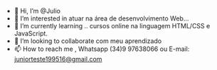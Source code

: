 - 👋 Hi, I’m @Julio
- 👀 I’m interested in atuar na área de desenvolvimento Web...
- 🌱 I’m currently learning .. cursos online na linguagem HTML/CSS e JavaScript.
- 💞️ I’m looking to collaborate  com meu aprendizado
- 📫 How to reach me ,  Whatsapp (34)9 97638066 ou E-mail: juniorteste199516@gmail.com

<!---
Julio1995/Julio1995 is a ✨ special ✨ repository because its `README.md` (this file) appears on your GitHub profile.
You can click the Preview link to take a look at your changes.
--->
